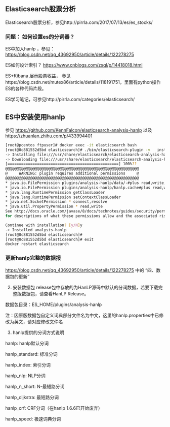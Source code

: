 ## Elasticsearch股票分析

Elasticsearch股票分析，参见http://pirrla.com/2017/07/13/es/es_stocks/

### 问题： 如何设置es的分词器？ 

ES中加入hanlp ，参见： https://blog.csdn.net/qq_43692950/article/details/122278275


ES如何设计索引？ https://www.cnblogs.com/zsql/p/14418018.html
 
ES+Kibana 展示股票收益， 参见https://blog.csdn.net/mutex86/article/details/118191751，里面有python操作ES的各种代码片段。 

ES学习笔记，可参见http://pirrla.com/categories/elasticsearch/


## ES中安装使用hanlp 


参见 https://github.com/KennFalcon/elasticsearch-analysis-hanlp
以及 https://zhuanlan.zhihu.com/p/433994401


```bash
[root@pcentos ftpuser]# docker exec -it elasticsearch bash
[root@0c881552d5bd elasticsearch]# ./bin/elasticsearch-plugin -v   install file:///usr/share/elasticsearch/elasticsearch-analysis-hanlp-7.10.1.zip 
-> Installing file:///usr/share/elasticsearch/elasticsearch-analysis-hanlp-7.10.1.zip
-> Downloading file:///usr/share/elasticsearch/elasticsearch-analysis-hanlp-7.10.1.zip
[=================================================] 100%?? 
@@@@@@@@@@@@@@@@@@@@@@@@@@@@@@@@@@@@@@@@@@@@@@@@@@@@@@@@@@@
@     WARNING: plugin requires additional permissions     @
@@@@@@@@@@@@@@@@@@@@@@@@@@@@@@@@@@@@@@@@@@@@@@@@@@@@@@@@@@@
* java.io.FilePermission plugins/analysis-hanlp/data/-#plus read,write,delete
* java.io.FilePermission plugins/analysis-hanlp/hanlp.cache#plus read,write,delete
* java.lang.RuntimePermission getClassLoader
* java.lang.RuntimePermission setContextClassLoader
* java.net.SocketPermission * connect,resolve
* java.util.PropertyPermission * read,write
See http://docs.oracle.com/javase/8/docs/technotes/guides/security/permissions.html
for descriptions of what these permissions allow and the associated risks.

Continue with installation? [y/N]y
-> Installed analysis-hanlp
[root@0c881552d5bd elasticsearch]# 
[root@0c881552d5bd elasticsearch]# exit
docker restart elasticsearch

```

### 更新hanlp完整的数据报

https://blog.csdn.net/qq_43692950/article/details/122278275  中的 “四、数据包的更新”

2. 安装数据包
release包中存放的为HanLP源码中默认的分词数据，若要下载完整版数据包，请查看HanLP Release。

数据包目录：ES_HOME/plugins/analysis-hanlp

注：因原版数据包自定义词典部分文件名为中文，这里的hanlp.properties中已修改为英文，请对应修改文件名


3. hanlp提供的分词方式说明


hanlp: hanlp默认分词

hanlp_standard: 标准分词

hanlp_index: 索引分词

hanlp_nlp: NLP分词

hanlp_n_short: N-最短路分词

hanlp_dijkstra: 最短路分词

hanlp_crf: CRF分词（在hanlp 1.6.6已开始废弃）

hanlp_speed: 极速词典分词